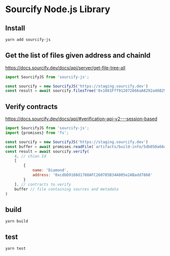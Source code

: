 # Sourcify Node.js Library

## Install
```bash
yarn add sourcify-js
```

## Get the list of files given address and chainId
https://docs.sourcify.dev/docs/api/server/get-file-tree-all
```javascript
import SourcifyJS from 'sourcify-js';

const sourcify = new SourcifyJS('https://staging.sourcify.dev')
const result = await sourcify.filesTree('0x1081Fff912072666aA8292a46B290B04c69EdbfC', 4);
```

## Verify contracts
https://docs.sourcify.dev/docs/api/#verification-api-v2---session-based
```javascript
import SourcifyJS from 'sourcify-js';
import {promises} from 'fs';

const sourcify = new SourcifyJS('https://staging.sourcify.dev')
const buffer = await promises.readFile(`artifacts/build-info/5db050a66d1a3d56db16d1fa718d837e.json`)
const result = await sourcify.verify(
    4, // chian Id
    [
        {
            name: 'Diamond',
            address: '0xcdbD9188d1788AFC260785B34A005e2ABadd7868'
        }
    ], // contracts to verify
    buffer // file containing sources and metadata
)
```

## build

```yarn build```

## test

```yarn test```
